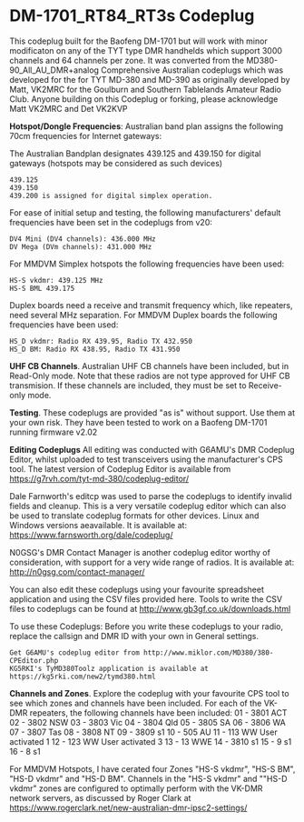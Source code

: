 # DM-1701_RT84_RT3s Codeplug

This codeplug built for the Baofeng DM-1701 but will work with minor modificaton on any of the TYT type DMR handhelds which support 3000 channels and 64 channels per zone. It was converted from the MD380-90_All_AU_DMR+analog Comprehensive Australian codeplugs which was developed for the for TYT MD-380 and MD-390 as originally developed by Matt, VK2MRC for the Goulburn and Southern Tablelands Amateur Radio Club. Anyone building on this Codeplug or forking, please acknowledge Matt VK2MRC and Det VK2KVP

<b>Hotspot/Dongle Frequencies</b>: Australian band plan assigns the following 70cm frequencies for Internet gateways:

The Australian Bandplan designates 439.125 and 439.150 for digital gateways (hotspots may be considered as such devices)

    439.125
    439.150
    439.200 is assigned for digital simplex operation.

For ease of initial setup and testing, the following manufacturers' default frequencies have been set in the codeplugs from v20:

    DV4 Mini (DV4 channels): 436.000 MHz
    DV Mega (DVm channels): 431.000 MHz

For MMDVM Simplex hotspots the following frequencies have been used:

    HS-S vkdmr: 439.125 MHz
    HS-S BML 439.175

Duplex boards need a receive and transmit frequency which, like repeaters, need several MHz separation. For MMDVM Duplex boards the following frequencies have been used:

    HS_D vkdmr: Radio RX 439.95, Radio TX 432.950
    HS_D BM: Radio RX 438.95, Radio TX 431.950

<b>UHF CB Channels</b>. Australian UHF CB channels have been included, but in Read-Only mode. Note that these radios are not type approved for UHF CB transmision. If these channels are included, they must be set to Receive-only mode.

<b>Testing</b>. These codeplugs are provided "as is" without support. Use them at your own risk. They have been tested to work on a Baofeng DM-1701 running firmware v2.02

<b>Editing Codeplugs</b> All editing was conducted with G6AMU's DMR Codeplug Editor, whilst uploaded to test transceivers using the manufacturer's CPS tool. The latest version of Codeplug Editor is available from https://g7rvh.com/tyt-md-380/codeplug-editor/

Dale Farnworth's editcp was used to parse the codeplugs to identify invalid fields and cleanup. This is a very versatile codeplug editor which can also be used to translate codeplug formats for other devices. Linux and Windows versions aeavailable. It is available at: https://www.farnsworth.org/dale/codeplug/

N0GSG's DMR Contact Manager is another codeplug editor worthy of consideration, with support for a very wide range of radios. It is available at: http://n0gsg.com/contact-manager/

You can also edit these codeplugs using your favourite spreadsheet application and using the CSV files provided here. Tools to write the CSV files to codeplugs can be found at http://www.gb3gf.co.uk/downloads.html

To use these Codeplugs: Before you write these codeplugs to your radio, replace the callsign and DMR ID with your own in General settings.

    Get G6AMU's codeplug editor from http://www.miklor.com/MD380/380-CPEditor.php
    KG5RKI's TyMD380Toolz application is available at https://kg5rki.com/new2/tymd380.html

<b>Channels and Zones</b>. Explore the codeplug with your favourite CPS tool to see which zones and channels have been included. 
For each of the VK-DMR repeaters, the following channels have been included: 01 - 3801 ACT 02 - 3802 NSW 03 - 3803 Vic 04 - 3804 Qld 05 - 3805 SA 06 - 3806 WA 07 - 3807 Tas 08 - 3808 NT 09 - 3809 s1 10 - 505 AU 11 - 113 WW User activated 1 12 - 123 WW User activated 3 13 - 13 WWE 14 - 3810 s1 15 - 9 s1 16 - 8 s1

For MMDVM Hotspots, I have cerated four Zones "HS-S vkdmr", "HS-S BM", "HS-D vkdmr" and "HS-D BM". Channels in the "HS-S vkdmr" and ""HS-D vkdmr" zones are configured to optimally perform with the VK-DMR network servers, as discussed by Roger Clark at https://www.rogerclark.net/new-australian-dmr-ipsc2-settings/

